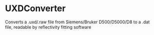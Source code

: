 # UXDConverter
Converts a .uxd/.raw file from Siemens/Bruker D500/D5000/D8 to a .dat file, readable by reflectivity fitting software
